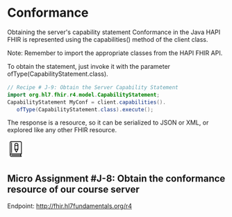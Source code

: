 # Conformance
Obtaining the server's capability statement
Conformance in the Java HAPI FHIR is represented using the capabilities() method of the client class.

Note: Remember to import the appropriate classes from the HAPI FHIR API.

To obtain the statement, just invoke it with the parameter ofType(CapabilityStatement.class).

```java
// Recipe # J-9: Obtain the Server Capability Statement
import org.hl7.fhir.r4.model.CapabilityStatement;  
CapabilityStatement MyConf = client.capabilities().  
   ofType(CapabilityStatement.class).execute();  
```
The response is a resource, so it can be serialized to JSON or XML, or explored like any other FHIR resource.

![Micro-Assessment](./images/micro-assignment-icon.png)

## Micro Assignment #J-8: Obtain the conformance resource of our course server
Endpoint: http://fhir.hl7fundamentals.org/r4
